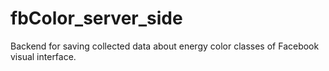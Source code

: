 # fbColor_server_side
Backend for saving collected data about energy color classes of Facebook visual interface.
